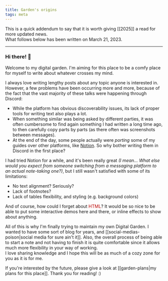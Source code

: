 ```yaml
---
title: Garden's origins
tags: meta
---
```


This is a quick addendum to say that it is worth giving [[2025]] a read for more updated news.  
What follows below has been written on March 21, 2023.

---

### Hi there! 🐾
Welcome to my digital garden. I'm aiming for this place to be a comfy place for myself to write about whatever crosses my mind.

I always love writing lengthy posts about any topic anyone is interested in. However, a few problems have been occurring more and more, because of the fact that the vast majority of these talks were happening through Discord:
- While the platform has obvious discoverability issues, its lack of proper tools for writing text also plays a lot.
- When something similar was being asked by different parties, it was often cumbersome to find again something I had written a long time ago, to then carefully copy parts by parts (as there often was screenshots between messages).
- At the end of the day, some people actually were *porting* some of my guides over other platforms, like [Notion](https://www.notion.so/product). So why bother writing them in Discord in the first place?

I had tried Notion for a while, and it's been really great *(I mean... What else would you expect from someone switching from a messaging platform to an actual note-taking one?)*, but I still wasn't satisfied with some of its limitations:
- No text alignment? Seriously?
- Lack of footnotes?
- Lack of tables flexibility, and styling (e.g. background colors)

<style>
@keyframes rainbow {
    0% {color: #b00;}
    9% {color: #b70;}
    18% {color: #bb0;}
    27% {color: #7b0;}
    35% {color: #0b0;}
    45% {color: #0b7;}
    54% {color: #0bb;}
    63% {color: #07b;}
    72% {color: #00b;}
    81% {color: #70b;}
    90% {color: #b0b;}
    100% {color: #b07;}
}
span.rainbow {
	animation: rainbow 15s infinite linear;
	display: inline-block;
}
</style>
And of course, how could I forget about <span class="rainbow">HTML</span>? It would be so nice to be able to put some interactive demos here and there, or inline effects to show about anything.

All of this is why I'm finally trying to maintain my own Digital Garden. I wanted to have some sort of blog for years, and [[social-medias-poison|social media for sure ain't it]]. Also, the overall process of being able to start a note and not having to finish it is quite comfortable since it allows much more flexibility in your way of working.  
I love sharing knowledge and I hope this will be as much of a cozy zone for you as it is for me.

If you're interested by the future, please give a look at [[garden-plans|my plans for this place]]. Thank you for reading! :)